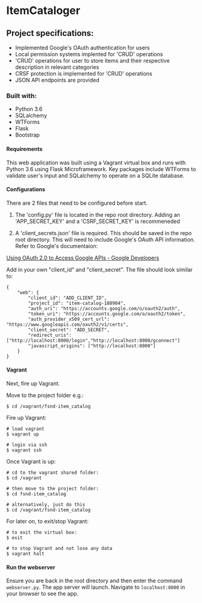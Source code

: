 # ItemCataloger

## Project specifications:

* Implemented Google's OAuth authentication for users
* Local permission systems implented for 'CRUD' operations
* 'CRUD' operations for user to store items and their respective description in relevant categories 
* CRSF protection is implemented for 'CRUD' operations
* JSON API endpoints are provided

### Built with:

* Python 3.6
* SQLalchemy
* WTForms
* Flask
* Bootstrap

#### Requirements

This web application was built using a Vagrant virtual box and runs with Python 3.6 using Flask Microframework.
Key packages include WTForms to validate user's input and SQLalchemy to operate on a SQLite database.

#### Configurations

There are 2 files that need to be configured before start.
1) The 'config.py' file is located in the repo root directory. Adding an 'APP_SECRET_KEY' and a 'CSRF_SECRET_KEY' is recommeneded

2) A 'client_secrets.json' file is required. This should be saved in the repo root directory. This will need to include
Google's OAuth API information. Refer to Google's documentaion:

[Using OAuth 2.0 to Access Google APIs - Google Developers](https://developers.google.com/identity/protocols/OAuth2)

Add in your own "client_id" and "client_secret". The file should look similar to:

```
{
    "web": {
        "client_id": "ADD_CLIENT_ID",
        "project_id": "item-catalog-188904",
        "auth_uri": "https://accounts.google.com/o/oauth2/auth",
        "token_uri": "https://accounts.google.com/o/oauth2/token",
        "auth_provider_x509_cert_url": "https://www.googleapis.com/oauth2/v1/certs",
        "client_secret": "ADD_SECRET",
        "redirect_uris": ["http://localhost:8000/login","http://localhost:8000/gconnect"]
        "javascript_origins": ["http://localhost:8000"]
    }
}
```

#### Vagrant

Next, fire up Vagrant.

Move to the project folder e.g.:
```
$ cd /vagrant/fsnd-item_catalog
```

Fire up Vagrant:
```
# load vagrant
$ vagrant up

# login via ssh
$ vagrant ssh
```

Once Vagrant is up:
```
# cd to the vagrant shared folder:
$ cd /vagrant

# then move to the project folder:
$ cd fsnd-item_catalog

# alternatively, just do this
$ cd /vagrant/fsnd-item_catalog
```

For later on, to exit/stop Vagrant:
```
# to exit the virtual box:
$ exit

# to stop Vagrant and not lose any data
$ vagrant halt
```

#### Run the webserver

Ensure you are back in the root directory and then enter the command `webserver.py`. The app server will launch. 
Navigate to `localhost:8000` in your browser to see the app.

